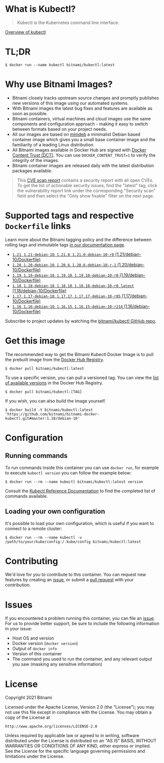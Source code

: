 
# What is Kubectl?

> Kubectl is the Kubernetes command line interface.

[Overview of kubectl](https://kubernetes.io/docs/reference/kubectl/overview/)

# TL;DR

```console
$ docker run --name kubectl bitnami/kubectl:latest
```

# Why use Bitnami Images?

* Bitnami closely tracks upstream source changes and promptly publishes new versions of this image using our automated systems.
* With Bitnami images the latest bug fixes and features are available as soon as possible.
* Bitnami containers, virtual machines and cloud images use the same components and configuration approach - making it easy to switch between formats based on your project needs.
* All our images are based on [minideb](https://github.com/bitnami/minideb) a minimalist Debian based container image which gives you a small base container image and the familiarity of a leading Linux distribution.
* All Bitnami images available in Docker Hub are signed with [Docker Content Trust (DCT)](https://docs.docker.com/engine/security/trust/content_trust/). You can use `DOCKER_CONTENT_TRUST=1` to verify the integrity of the images.
* Bitnami container images are released daily with the latest distribution packages available.


> This [CVE scan report](https://quay.io/repository/bitnami/kubectl?tab=tags) contains a security report with all open CVEs. To get the list of actionable security issues, find the "latest" tag, click the vulnerability report link under the corresponding "Security scan" field and then select the "Only show fixable" filter on the next page.

# Supported tags and respective `Dockerfile` links

Learn more about the Bitnami tagging policy and the difference between rolling tags and immutable tags [in our documentation page](https://docs.bitnami.com/tutorials/understand-rolling-tags-containers/).


* [`1.21`, `1.21-debian-10`, `1.21.0`, `1.21.0-debian-10-r0` (1.21/debian-10/Dockerfile)](https://github.com/bitnami/bitnami-docker-kubectl/blob/1.21.0-debian-10-r0/1.21/debian-10/Dockerfile)
* [`1.20`, `1.20-debian-10`, `1.20.6`, `1.20.6-debian-10-r-1` (1.20/debian-10/Dockerfile)](https://github.com/bitnami/bitnami-docker-kubectl/blob/1.20.6-debian-10-r-1/1.20/debian-10/Dockerfile)
* [`1.19`, `1.19-debian-10`, `1.19.10`, `1.19.10-debian-10-r0` (1.19/debian-10/Dockerfile)](https://github.com/bitnami/bitnami-docker-kubectl/blob/1.19.10-debian-10-r0/1.19/debian-10/Dockerfile)
* [`1.18`, `1.18-debian-10`, `1.18.18`, `1.18.18-debian-10-r0`, `latest` (1.18/debian-10/Dockerfile)](https://github.com/bitnami/bitnami-docker-kubectl/blob/1.18.18-debian-10-r0/1.18/debian-10/Dockerfile)
* [`1.17`, `1.17-debian-10`, `1.17.17`, `1.17.17-debian-10-r85` (1.17/debian-10/Dockerfile)](https://github.com/bitnami/bitnami-docker-kubectl/blob/1.17.17-debian-10-r85/1.17/debian-10/Dockerfile)
* [`1.16`, `1.16-debian-10`, `1.16.15`, `1.16.15-debian-10-r214` (1.16/debian-10/Dockerfile)](https://github.com/bitnami/bitnami-docker-kubectl/blob/1.16.15-debian-10-r214/1.16/debian-10/Dockerfile)

Subscribe to project updates by watching the [bitnami/kubectl GitHub repo](https://github.com/bitnami/bitnami-docker-kubectl).

# Get this image

The recommended way to get the Bitnami Kubectl Docker Image is to pull the prebuilt image from the [Docker Hub Registry](https://hub.docker.com/r/bitnami/kubectl).

```console
$ docker pull bitnami/kubectl:latest
```

To use a specific version, you can pull a versioned tag. You can view the [list of available versions](https://hub.docker.com/r/bitnami/kubectl/tags/) in the Docker Hub Registry.

```console
$ docker pull bitnami/kubectl:[TAG]
```

If you wish, you can also build the image yourself.

```console
$ docker build -t bitnami/kubectl:latest 'https://github.com/bitnami/bitnami-docker-kubectl.git#master:1.18/debian-10'
```

# Configuration

## Running commands

To run commands inside this container you can use `docker run`, for example to execute `kubectl version` you can follow the example below:

```console
$ docker run --rm --name kubectl bitnami/kubectl:latest version
```

Consult the [Kubectl Reference Documentation](https://kubernetes.io/docs/reference/generated/kubectl/kubectl-commands) to find the completed list of commands available.

## Loading your own configuration

It's possible to load your own configuration, which is useful if you want to connect to a remote cluster:

```console
$ docker run --rm --name kubectl -v /path/to/your/kube/config:/.kube/config bitnami/kubectl:latest
```

# Contributing

We'd love for you to contribute to this container. You can request new features by creating an [issue](https://github.com/bitnami/bitnami-docker-kubectl/issues), or submit a [pull request](https://github.com/bitnami/bitnami-docker-kubectl/pulls) with your contribution.

# Issues

If you encountered a problem running this container, you can file an [issue](https://github.com/bitnami/bitnami-docker-kubectl/issues/new). For us to provide better support, be sure to include the following information in your issue:

- Host OS and version
- Docker version (`docker version`)
- Output of `docker info`
- Version of this container
- The command you used to run the container, and any relevant output you saw (masking any sensitive information)

# License

Copyright 2021 Bitnami

Licensed under the Apache License, Version 2.0 (the "License");
you may not use this file except in compliance with the License.
You may obtain a copy of the License at

    http://www.apache.org/licenses/LICENSE-2.0

Unless required by applicable law or agreed to in writing, software
distributed under the License is distributed on an "AS IS" BASIS,
WITHOUT WARRANTIES OR CONDITIONS OF ANY KIND, either express or implied.
See the License for the specific language governing permissions and
limitations under the License.
